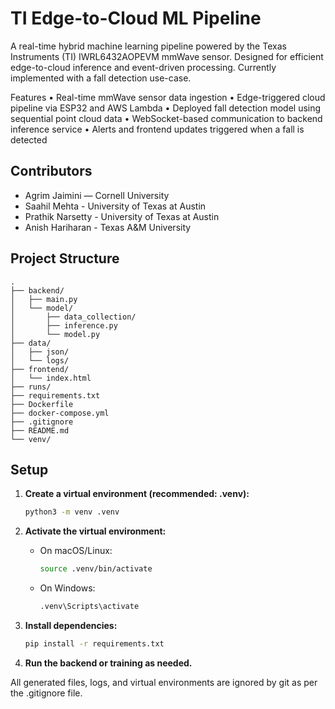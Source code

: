 # TI Edge-to-Cloud ML Pipeline

A real-time hybrid machine learning pipeline powered by the Texas Instruments (TI) IWRL6432AOPEVM mmWave sensor.
Designed for efficient edge-to-cloud inference and event-driven processing. Currently implemented with a fall 
detection use-case. 

Features
	•	Real-time mmWave sensor data ingestion
	•	Edge-triggered cloud pipeline via ESP32 and AWS Lambda
	•	Deployed fall detection model using sequential point cloud data
	•	WebSocket-based communication to backend inference service
	•	Alerts and frontend updates triggered when a fall is detected

## Contributors
- Agrim Jaimini — Cornell University
- Saahil Mehta - University of Texas at Austin
- Prathik Narsetty - University of Texas at Austin
- Anish Hariharan - Texas A&M University

## Project Structure

```
.
├── backend/
│   ├── main.py
│   └── model/
│       ├── data_collection/
│       ├── inference.py
│       └── model.py
├── data/
│   ├── json/
│   └── logs/
├── frontend/
│   └── index.html
├── runs/
├── requirements.txt
├── Dockerfile
├── docker-compose.yml
├── .gitignore
├── README.md
└── venv/
```

## Setup

1. **Create a virtual environment (recommended: .venv):**
   ```sh
   python3 -m venv .venv
   ```
2. **Activate the virtual environment:**
   - On macOS/Linux:
     ```sh
     source .venv/bin/activate
     ```
   - On Windows:
     ```sh
     .venv\Scripts\activate
     ```
3. **Install dependencies:**
   ```sh
   pip install -r requirements.txt
   ```

4. **Run the backend or training as needed.**

All generated files, logs, and virtual environments are ignored by git as per the .gitignore file.
